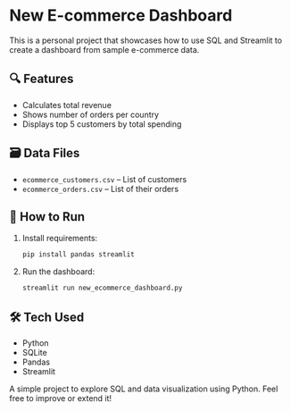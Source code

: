 # New E-commerce Dashboard

This is a personal project that showcases how to use SQL and Streamlit to create a dashboard from sample e-commerce data.

## 🔍 Features
- Calculates total revenue
- Shows number of orders per country
- Displays top 5 customers by total spending

## 🗃 Data Files
- `ecommerce_customers.csv` – List of customers
- `ecommerce_orders.csv` – List of their orders

## 🚀 How to Run
1. Install requirements:
   ```bash
   pip install pandas streamlit
   ```

2. Run the dashboard:
   ```bash
   streamlit run new_ecommerce_dashboard.py
   ```

## 🛠 Tech Used
- Python
- SQLite
- Pandas
- Streamlit

A simple project to explore SQL and data visualization using Python. Feel free to improve or extend it!
